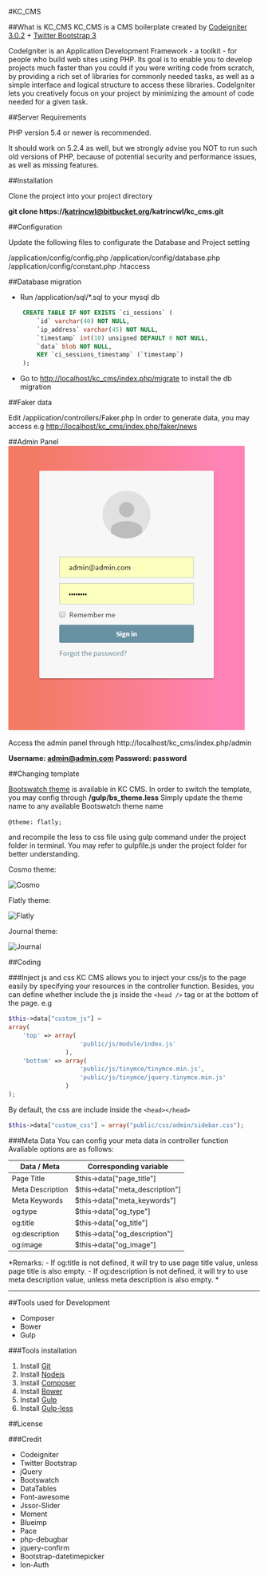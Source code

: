 #KC_CMS

##What is KC_CMS
KC_CMS is a CMS boilerplate created by [Codeigniter 3.0.2](http://www.codeigniter.com/user_guide/) + [Twitter Bootstrap 3](http://getbootstrap.com/css/)

CodeIgniter is an Application Development Framework - a toolkit - for people
who build web sites using PHP. Its goal is to enable you to develop projects
much faster than you could if you were writing code from scratch, by providing
a rich set of libraries for commonly needed tasks, as well as a simple
interface and logical structure to access these libraries. CodeIgniter lets
you creatively focus on your project by minimizing the amount of code needed
for a given task.


##Server Requirements

PHP version 5.4 or newer is recommended.

It should work on 5.2.4 as well, but we strongly advise you NOT to run
such old versions of PHP, because of potential security and performance
issues, as well as missing features.


##Installation

Clone the project into your project directory

**git clone https://katrincwl@bitbucket.org/katrincwl/kc_cms.git**


##Configuration

Update the following files to configurate the Database and Project setting

/application/config/config.php
/application/config/database.php
/application/config/constant.php
.htaccess



##Database migration

- Run /application/sql/*.sql to your mysql db
```sql
	CREATE TABLE IF NOT EXISTS `ci_sessions` (
        `id` varchar(40) NOT NULL,
        `ip_address` varchar(45) NOT NULL,
        `timestamp` int(10) unsigned DEFAULT 0 NOT NULL,
        `data` blob NOT NULL,
        KEY `ci_sessions_timestamp` (`timestamp`)
	);
```

- Go to [http://localhost/kc_cms/index.php/migrate](http://localhost/kc_cms/index.php/migrate) to install the db migration 



##Faker data

Edit /application/controllers/Faker.php 
In order to generate data, you may access
e.g [http://localhost/kc_cms/index.php/faker/news](http://localhost/kc_cms/index.php/faker/news)



##Admin Panel
![Login](/wiki/login.png)

Access the admin panel through 
http://localhost/kc_cms/index.php/admin

**Username: admin@admin.com**
**Password: password**


##Changing template

[Bootswatch theme](https://bootswatch.com/) is available in KC CMS.
In order to switch the template, you may config through 
**/gulp/bs_theme.less**
Simply update the theme name to any available Bootswatch theme name

```@theme: flatly;```

and recompile the less to css file using gulp command under the project folder in terminal. 
You may refer to gulpfile.js under the project folder for better understanding.

Cosmo theme:

![Cosmo](/wiki/cosmo.png)

Flatly theme:

![Flatly](/wiki/flatly.png)

Journal theme:

![Journal](/wiki/jorunal.png)

##Coding

###Inject js and css
KC CMS allows you to inject your css/js to the page easily by specifying your resources in the controller function. Besides, you can define whether include the js inside the ```<head />``` tag or at the bottom of the page.
e.g
```php
$this->data["custom_js"] = 
array(
    'top' => array(
                    'public/js/module/index.js'
                ), 
    'bottom' => array(
                    'public/js/tinymce/tinymce.min.js',
                    'public/js/tinymce/jquery.tinymce.min.js'
                )
);
```

By default, the css are include inside the ```<head></head>```
```php
$this->data["custom_css"] = array("public/css/admin/sidebar.css");
```

###Meta Data
You can config your meta data in controller function
Avaliable options are as follows:

|Data / Meta     | Corresponding variable          |
|----------------|---------------------------------|
|Page Title      | $this->data["page_title"]       |
|Meta Description| $this->data["meta_description"] |
|Meta Keywords   | $this->data["meta_keywords"]    |
|og:type         | $this->data["og_type"]          |
|og:title        | $this->data["og_title"]         |
|og:description  | $this->data["og_description"]   |
|og:image        | $this->data["og_image"]         |



*Remarks: 
    - If og:title is not defined, it will try to use page title value, unless page title is also empty.
    - If og:description is not defined, it will try to use meta description value, unless meta description is also empty.
*


* * *

##Tools used for Development
- Composer
- Bower
- Gulp

###Tools installation
1. Install [Git](https://git-scm.com/downloads)
2. Install [Nodejs](https://github.com/npm/npm)
3. Install [Composer](https://getcomposer.org/)
4. Install [Bower](http://bower.io/)
5. Install [Gulp](https://github.com/gulpjs/gulp/blob/master/docs/getting-started.md)
6. Install [Gulp-less](https://github.com/plus3network/gulp-less)

##License

###Credit
- Codeigniter
- Twitter Bootstrap
- jQuery
- Bootswatch
- DataTables
- Font-awesome
- Jssor-Slider
- Moment
- Blueimp
- Pace
- php-debugbar
- jquery-confirm
- Bootstrap-datetimepicker
- Ion-Auth
